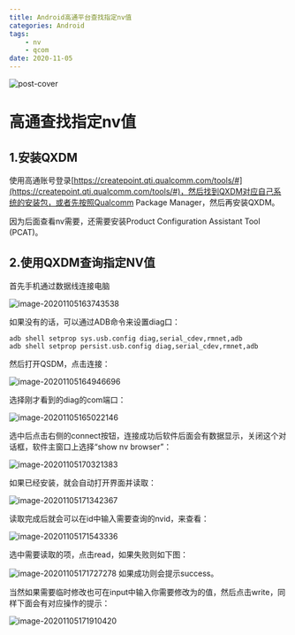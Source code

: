 ```yaml
---
title: Android高通平台查找指定nv值   
categories: Android  
tags: 
	- nv 
	- qcom 
date: 2020-11-05
---
```


![post-cover](https://i.loli.net/2020/10/27/ogxvylKmiRqLtPQ.jpg)

# 高通查找指定nv值

## 1.安装QXDM

使用高通账号登录[https://createpoint.qti.qualcomm.com/tools/#](https://createpoint.qti.qualcomm.com/tools/#)，然后找到QXDM对应自己系统的安装包，或者先按照Qualcomm Package Manager，然后再安装QXDM。

因为后面查看nv需要，还需要安装Product Configuration Assistant Tool (PCAT)。

## 2.使用QXDM查询指定NV值

首先手机通过数据线连接电脑

![image-20201105163743538](https://i.loli.net/2020/11/24/Go1EcFA7HQswnhN.png)

如果没有的话，可以通过ADB命令来设置diag口：

```shell
adb shell setprop sys.usb.config diag,serial_cdev,rmnet,adb
adb shell setprop persist.usb.config diag,serial_cdev,rmnet,adb
```

然后打开QSDM，点击连接：

![image-20201105164946696](https://i.loli.net/2020/11/24/jz83uQTWXGhRgCF.png)

选择刚才看到的diag的com端口：

![image-20201105165022146](https://i.loli.net/2020/11/24/zYRA8gqsEQdZTca.png)

选中后点击右侧的connect按钮，连接成功后软件后面会有数据显示，关闭这个对话框，软件主窗口上选择“show nv browser”：

![image-20201105170321383](https://i.loli.net/2020/11/24/lmHtJ4F8uNMPD75.png)

如果已经安装，就会自动打开界面并读取：

![image-20201105171342367](https://i.loli.net/2020/11/24/lIoFrwWiH7OSnhG.png)

读取完成后就会可以在id中输入需要查询的nvid，来查看：

![image-20201105171543336](https://i.loli.net/2020/11/24/jmLkZNP5zIbtiXh.png)

选中需要读取的项，点击read，如果失败则如下图：

![image-20201105171727278](https://i.loli.net/2020/11/24/Cu7GMUKjP6gbdXa.png)
如果成功则会提示success。

当然如果需要临时修改也可在input中输入你需要修改为的值，然后点击write，同样下面会有对应操作的提示：

![image-20201105171910420](https://i.loli.net/2020/11/24/oOcMxuhUyBV7NYJ.png)